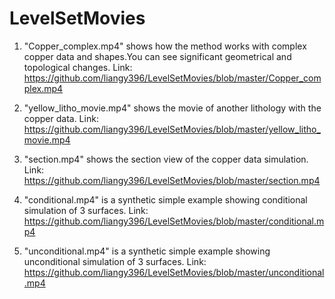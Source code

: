 # LevelSetMovies

1. "Copper_complex.mp4" shows how the method works with complex copper data and shapes.You can see significant geometrical and topological changes. Link: https://github.com/liangy396/LevelSetMovies/blob/master/Copper_complex.mp4

2. "yellow_litho_movie.mp4" shows the movie of another lithology with the copper data. Link: https://github.com/liangy396/LevelSetMovies/blob/master/yellow_litho_movie.mp4

3. "section.mp4" shows the section view of the copper data simulation. Link: https://github.com/liangy396/LevelSetMovies/blob/master/section.mp4

4. "conditional.mp4" is a synthetic simple example showing conditional simulation of 3 surfaces. Link: https://github.com/liangy396/LevelSetMovies/blob/master/conditional.mp4

5. "unconditional.mp4" is a synthetic simple example showing unconditional simulation of 3 surfaces. Link: https://github.com/liangy396/LevelSetMovies/blob/master/unconditional.mp4


